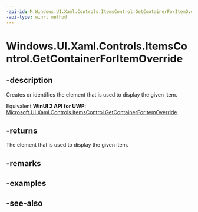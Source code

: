 ```yaml
---
-api-id: M:Windows.UI.Xaml.Controls.ItemsControl.GetContainerForItemOverride
-api-type: winrt method
---
```


<!-- Method syntax
virtual protected Windows.UI.Xaml.DependencyObject GetContainerForItemOverride()
-->

# Windows.UI.Xaml.Controls.ItemsControl.GetContainerForItemOverride

## -description
Creates or identifies the element that is used to display the given item.

Equivalent **WinUI 2 API for UWP**: [Microsoft.UI.Xaml.Controls.ItemsControl.GetContainerForItemOverride](/windows/winui/api/microsoft.ui.xaml.controls.itemscontrol.getcontainerforitemoverride).

## -returns
The element that is used to display the given item.

## -remarks

## -examples

## -see-also
